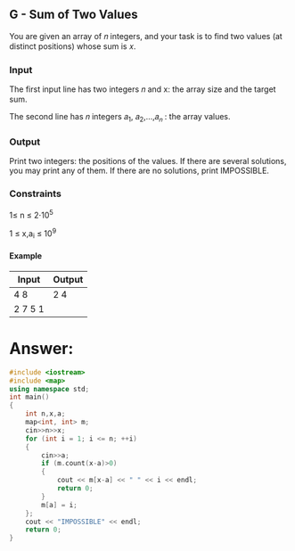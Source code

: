 ## G - Sum of Two Values

You are given an array of 𝑛 integers, and your task is to find two values (at distinct positions) whose sum is 𝑥.

### Input

The first input line has two integers 𝑛 and x: the array size and the target sum.

The second line has 𝑛 integers 𝑎<sub>1</sub>, 𝑎<sub>2</sub>,…,𝑎<sub>𝑛</sub> : the array values.

### Output

Print two integers: the positions of the values. If there are several solutions, you may print any of them. If there are no solutions, print IMPOSSIBLE.

### Constraints

1≤ n ≤ 2⋅10<sup>5</sup>

1 ≤ x,a<sub>i</sub> ≤ 10<sup>9</sup>

#### Example

| Input            | Output         |
| ---------------- | -------------- |
| 4 8              | 2 4            |
| 2 7 5 1          |                |

# Answer:

```c++
#include <iostream>
#include <map>
using namespace std;
int main()
{
	int n,x,a;
	map<int, int> m;
	cin>>n>>x;
	for (int i = 1; i <= n; ++i)
	{
		cin>>a;
		if (m.count(x-a)>0)
		{
			cout << m[x-a] << " " << i << endl;
			return 0;
		}
		m[a] = i;
	};
	cout << "IMPOSSIBLE" << endl;
	return 0;
}
```
